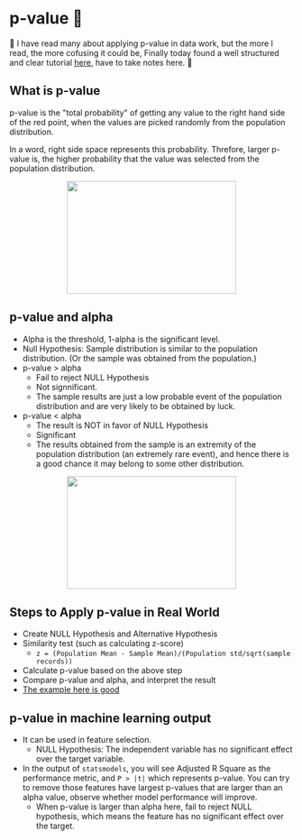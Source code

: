 # p-value 🔮


💖 I have read many about applying p-value in data work, but the more I read, the more cofusing it could be, Finally today found a well structured and clear tutorial [here][1], have to take notes here. 💖

## What is p-value
p-value is the "total probability" of getting any value to the right hand side of the red point, when the values are picked randomly from the population distribution. 

In a word, right side space represents this probability. Threfore, larger p-value is, the higher probability that the value was selected from the population distribution.
<p align="center">
  <img width="300" height="200" src="https://github.com/hanhanwu/Hanhan_Data_Science_Practice/blob/master/Applied_Statistics/Learning_Notes/images/p-value.png">
</p>

## p-value and alpha

* Alpha is the threshold, 1-alpha is the significant level.
* Null Hypothesis: Sample distribution is similar to the population distribution. (Or the sample was obtained from the population.)
* p-value > alpha
  * Fail to reject NULL Hypothesis
  * Not signnificant.
  * The sample results are just a low probable event of the population distribution and are very likely to be obtained by luck.
* p-value < alpha
  * The result is NOT in favor of NULL Hypothesis
  * Significant
  * The results obtained from the sample is an extremity of the population distribution (an extremely rare event), and hence there is a good chance it may belong to some other distribution.
<p align="center">
  <img width="300" height="200" src="https://github.com/hanhanwu/Hanhan_Data_Science_Practice/blob/master/Applied_Statistics/Learning_Notes/images/p_value_alpha.png">
</p>

## Steps to Apply p-value in Real World
* Create NULL Hypothesis and Alternative Hypothesis
* Similarity test (such as calculating z-score)
  * `z = (Population Mean - Sample Mean)/(Population std/sqrt(sample records))`
* Calculate p-value based on the above step
* Compare p-value and alpha, and interpret the result
* [The example here is good][1]

## p-value in machine learning output
* It can be used in feature selection.
  * NULL Hypothesis: The independent variable has no significant effect over the target variable.
* In the output of `statsmodels`, you will see Adjusted R Square as the performance metric, and `P > |t|` which represents p-value. You can try to remove those features have largest p-values that are larger than an alpha value, observe whether model performance will improve.
  * When p-value is larger than alpha here, fail to reject NULL hypothesis, which means the feature has no significant effect over the target.




[1]:https://www.analyticsvidhya.com/blog/2019/09/everything-know-about-p-value-from-scratch-data-science/?utm_source=feedburner&utm_medium=email&utm_campaign=Feed%3A+AnalyticsVidhya+%28Analytics+Vidhya%29
